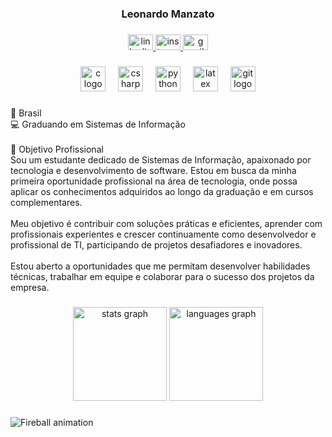 <h3 align="center">Leonardo Manzato</h3>

###

<div align="center">
  <a href="https://www.linkedin.com/in/leomzto" target="_blank">
    <img src="https://raw.githubusercontent.com/maurodesouza/profile-readme-generator/master/src/assets/icons/social/linkedin/default.svg" width="40" height="25" alt="linkedin logo"  />
  </a>
  <a href="https://www.instagram.com/leomzto/" target="_blank">
    <img src="https://raw.githubusercontent.com/maurodesouza/profile-readme-generator/master/src/assets/icons/social/instagram/default.svg" width="40" height="25" alt="instagram logo"  />
  </a>
  <a href="mailto:leopmanzato@gmail.com" target="_blank">
    <img src="https://raw.githubusercontent.com/maurodesouza/profile-readme-generator/master/src/assets/icons/social/gmail/default.svg" width="40" height="25" alt="gmail logo"  />
  </a>
</div>

###

<div align="center">
  <img src="https://cdn.jsdelivr.net/gh/devicons/devicon/icons/c/c-original.svg" height="40" alt="c logo"  />
  <img width="12" />
  <img src="https://cdn.jsdelivr.net/gh/devicons/devicon/icons/csharp/csharp-original.svg" height="40" alt="csharp logo"  />
  <img width="12" />
  <img src="https://cdn.jsdelivr.net/gh/devicons/devicon/icons/python/python-original.svg" height="40" alt="python logo"  />
  <img width="12" />
  <img src="https://cdn.jsdelivr.net/gh/devicons/devicon/icons/latex/latex-original.svg" height="40" alt="latex logo"  />
  <img width="12" />
  <img src="https://cdn.jsdelivr.net/gh/devicons/devicon/icons/git/git-original.svg" height="40" alt="git logo"  />
</div>

###

<p align="left">📍 Brasil  <br>💻 Graduando em Sistemas de Informação  <br><br>🎯 Objetivo Profissional<br>Sou um estudante dedicado de Sistemas de Informação, apaixonado por tecnologia e desenvolvimento de software. Estou em busca da minha primeira oportunidade profissional na área de tecnologia, onde possa aplicar os conhecimentos adquiridos ao longo da graduação e em cursos complementares. <br><br>Meu objetivo é contribuir com soluções práticas e eficientes, aprender com profissionais experientes e crescer continuamente como desenvolvedor e profissional de TI, participando de projetos desafiadores e inovadores.<br><br>Estou aberto a oportunidades que me permitam desenvolver habilidades técnicas, trabalhar em equipe e colaborar para o sucesso dos projetos da empresa.</p>

###

<div align="center">
  <img src="https://github-readme-stats.vercel.app/api?username=leomzto&hide_title=false&hide_rank=false&show_icons=true&include_all_commits=true&count_private=true&disable_animations=false&theme=dracula&locale=en&hide_border=false&order=1" height="150" alt="stats graph"  />
  <img src="https://github-readme-stats.vercel.app/api/top-langs?username=leomzto&locale=en&hide_title=false&layout=compact&card_width=320&langs_count=5&theme=dracula&hide_border=false&order=2" height="150" alt="languages graph"  />
</div>

###

<img src="https://github.com/seu-usuario/seu-repo/raw/output/fireball.yml" alt="Fireball animation" />

###
